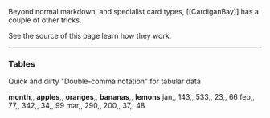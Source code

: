 Beyond normal markdown, and specialist card types, [[CardiganBay]] has a couple of other tricks.

See the source of this page learn how they work.

----

### Tables

Quick and dirty "Double-comma notation" for tabular data

**month**,, **apples**,, **oranges**,, **bananas**,, **lemons**
jan,, 143,, 533,, 23,, 66
feb,, 77,, 342,, 34,, 99
mar,, 290,, 200,, 37,, 48